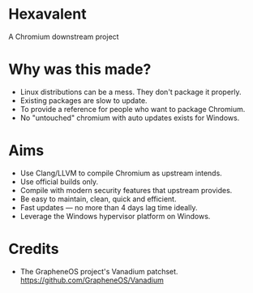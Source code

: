 # Hexavalent

A Chromium downstream project

# Why was this made?

- Linux distributions can be a mess. They don't package it properly.
- Existing packages are slow to update.
- To provide a reference for people who want to package Chromium.
- No "untouched" chromium with auto updates exists for Windows.

# Aims

- Use Clang/LLVM to compile Chromium as upstream intends.
- Use official builds only.
- Compile with modern security features that upstream provides.
- Be easy to maintain, clean, quick and efficient.
- Fast updates — no more than 4 days lag time ideally.
- Leverage the Windows hypervisor platform on Windows.

# Credits

 - The GrapheneOS project's Vanadium patchset.
   https://github.com/GrapheneOS/Vanadium

